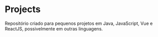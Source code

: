 # Projects
 Repositório criado para pequenos projetos em Java, JavaScript, Vue e ReactJS, possivelmente em outras linguagens.
